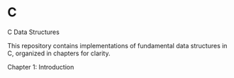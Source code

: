 # C
C Data Structures

This repository contains implementations of fundamental data structures in C, organized in chapters for clarity.

Chapter 1: Introduction

